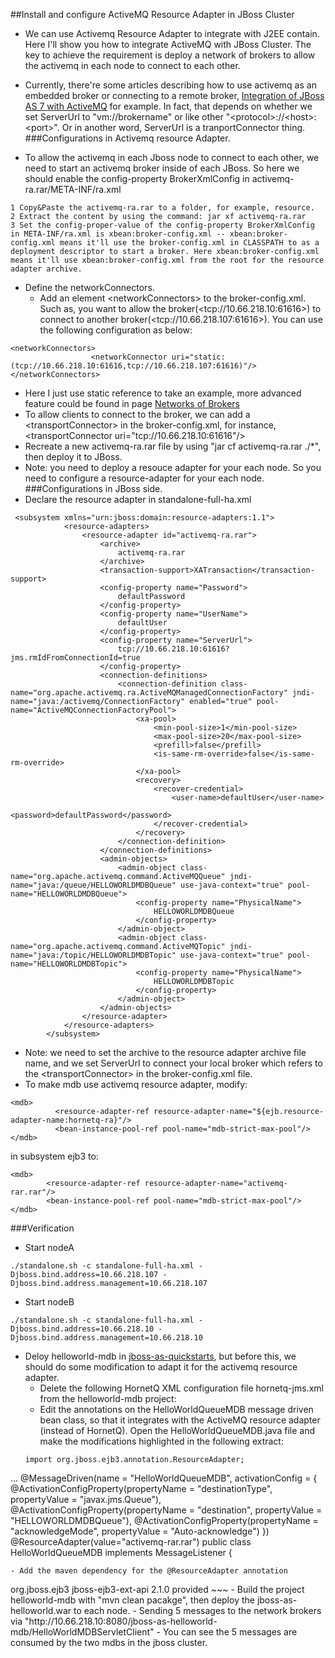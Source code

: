 ##Install and configure ActiveMQ Resource Adapter in JBoss Cluster

- We can use Activemq Resource Adapter to integrate with J2EE contain. Here I'll show you how to integrate ActiveMQ with JBoss Cluster. The key to achieve the requirement is deploy a network of brokers to allow the activemq in each node to connect to each other.

- Currently, there're some articles describing how to use activemq as an embedded broker or connecting to a remote broker, [Integration of JBoss AS 7 with ActiveMQ](https://community.jboss.org/wiki/IntegrationOfJBossAS7WithActiveMQ) for example. In fact, that depends on whether we set ServerUrl to "vm://brokername" or like other "\<protocol\>://\<host\>:\<port\>". Or in another word, ServerUrl is a tranportConnector thing.
###Configurations in Activemq resource Adapter.
- To allow the activemq in each Jboss node to connect to each other, we need to start an activemq broker inside of each JBoss. So here we should enable the config-property BrokerXmlConfig in activemq-ra.rar/META-INF/ra.xml
~~~
1 Copy&Paste the activemq-ra.rar to a folder, for example, resource.
2 Extract the content by using the command: jar xf activemq-ra.rar
3 Set the config-proper-value of the config-property BrokerXmlConfig in META-INF/ra.xml is xbean:broker-config.xml -- xbean:broker-config.xml means it'll use the broker-config.xml in CLASSPATH to as a deployment descriptor to start a broker. Here xbean:broker-config.xml means it'll use xbean:broker-config.xml from the root for the resource adapter archive.
~~~
- Define the networkConnectors.
  - Add an element \<networkConnectors\> to the broker-config.xml. Such as, you want to allow the broker(\<tcp://10.66.218.10:61616\>) to connect to another broker(\<tcp://10.66.218.107:61616\>). You can use the following configuration as below:
~~~
<networkConnectors>
                  <networkConnector uri="static:(tcp://10.66.218.10:61616,tcp://10.66.218.107:61616)"/> 
</networkConnectors>
~~~
  - Here I just use static reference to take an example, more advanced feature could be found in page [Networks of Brokers](http://activemq.apache.org/networks-of-brokers.html)
- To allow clients to connect to the broker,  we can add a \<transportConnector\> in the broker-config.xml, for instance, \<transportConnector uri="tcp://10.66.218.10:61616"/\>	
- Recreate a new activemq-ra.rar file by using "jar cf activemq-ra.rar ./*", then deploy it to JBoss.
- Note: you need to deploy a resouce adapter for your each node. So you need to configure a resource-adapter for your each node.
###Configurations in JBoss side.
- Declare the resource adapter in standalone-full-ha.xml
~~~
 <subsystem xmlns="urn:jboss:domain:resource-adapters:1.1">
            <resource-adapters>
                <resource-adapter id="activemq-ra.rar">
                    <archive>
                        activemq-ra.rar
                    </archive>
                    <transaction-support>XATransaction</transaction-support>
                    <config-property name="Password">
                        defaultPassword
                    </config-property>
                    <config-property name="UserName">
                        defaultUser
                    </config-property>
                    <config-property name="ServerUrl">
                        tcp://10.66.218.10:61616?jms.rmIdFromConnectionId=true
                    </config-property>
                    <connection-definitions>
                        <connection-definition class-name="org.apache.activemq.ra.ActiveMQManagedConnectionFactory" jndi-name="java:/activemq/ConnectionFactory" enabled="true" pool-name="ActiveMQConnectionFactoryPool">
                            <xa-pool>
                                <min-pool-size>1</min-pool-size>
                                <max-pool-size>20</max-pool-size>
                                <prefill>false</prefill>
                                <is-same-rm-override>false</is-same-rm-override>
                            </xa-pool>
                            <recovery>
                                <recover-credential>
                                    <user-name>defaultUser</user-name>
                                    <password>defaultPassword</password>
                                </recover-credential>
                            </recovery>
                        </connection-definition>
                    </connection-definitions>
                    <admin-objects>
                        <admin-object class-name="org.apache.activemq.command.ActiveMQQueue" jndi-name="java:/queue/HELLOWORLDMDBQueue" use-java-context="true" pool-name="HELLOWORLDMDBQueue">
                            <config-property name="PhysicalName">
                                HELLOWORLDMDBQueue
                            </config-property>
                        </admin-object>
                        <admin-object class-name="org.apache.activemq.command.ActiveMQTopic" jndi-name="java:/topic/HELLOWORLDMDBTopic" use-java-context="true" pool-name="HELLOWORLDMDBTopic">
                            <config-property name="PhysicalName">
                                HELLOWORLDMDBTopic
                            </config-property>
                        </admin-object>
                    </admin-objects>
                </resource-adapter>
            </resource-adapters>
        </subsystem>
~~~
- Note: we need to set the archive to the resource adapter archive file name, and we set ServerUrl to connect your local broker which refers to the \<transportConnector\> in the broker-config.xml file.
- To make mdb use activemq resource adapter, modify:
~~~
<mdb>
          <resource-adapter-ref resource-adapter-name="${ejb.resource-adapter-name:hornetq-ra}"/>
          <bean-instance-pool-ref pool-name="mdb-strict-max-pool"/>
</mdb>
~~~
in subsystem ejb3 to:
~~~
<mdb>
        <resource-adapter-ref resource-adapter-name="activemq-rar.rar"/>
        <bean-instance-pool-ref pool-name="mdb-strict-max-pool"/>
</mdb>
~~~
###Verification
- Start nodeA 
~~~
./standalone.sh -c standalone-full-ha.xml -Djboss.bind.address=10.66.218.107 -Djboss.bind.address.management=10.66.218.107
~~~
- Start nodeB
~~~
./standalone.sh -c standalone-full-ha.xml -Djboss.bind.address=10.66.218.10 -Djboss.bind.address.management=10.66.218.10
~~~
- Deloy helloworld-mdb in [jboss-as-quickstarts](https://github.com/wildfly/quickstart), but before this, we should do some modification to adapt it for the activemq resource adapter.
  - Delete the following HornetQ XML configuration file hornetq-jms.xml from the helloworld-mdb project:
  - Edit the annotations on the HelloWorldQueueMDB message driven bean class, so that it integrates with the ActiveMQ resource adapter (instead of HornetQ). Open the HelloWorldQueueMDB.java file and make the modifications highlighted in the following extract:
  ~~~
  import org.jboss.ejb3.annotation.ResourceAdapter;
...
@MessageDriven(name = "HelloWorldQueueMDB", activationConfig = {
		@ActivationConfigProperty(propertyName = "destinationType", propertyValue = "javax.jms.Queue"),
		@ActivationConfigProperty(propertyName = "destination", propertyValue = "HELLOWORLDMDBQueue"),
		@ActivationConfigProperty(propertyName = "acknowledgeMode", propertyValue = "Auto-acknowledge") })
@ResourceAdapter(value="activemq-rar.rar")
public class HelloWorldQueueMDB implements MessageListener {
  ~~~
  - Add the maven dependency for the @ResourceAdapter annotation
  ~~~
  <dependency>
            <groupId>org.jboss.ejb3</groupId>
            <artifactId>jboss-ejb3-ext-api</artifactId>
            <version>2.1.0</version>
            <scope>provided</scope>
  </dependency>
  ~~~
  - Build the project helloworld-mdb with "mvn clean pacakge", then deploy the jboss-as-helloworld.war to each node.
  - Sending 5 messages to the network brokers via "http://10.66.218.10:8080/jboss-as-helloworld-mdb/HelloWorldMDBServletClient"
  - You can see the 5 messages are consumed by the two mdbs in the jboss cluster.

